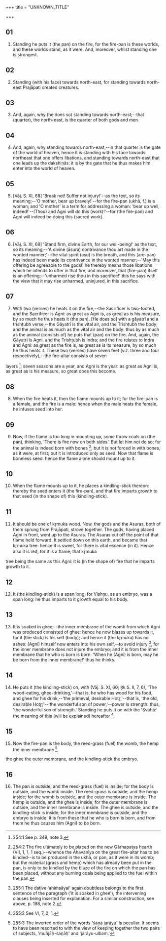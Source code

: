 +++
title = "UNKNOWN_TITLE"

+++


## 01
1. Standing he puts it (the pan) on the fire, for the fire-pan is these worlds, and these worlds stand, as it were. And, moreover, whilst standing one is strongest.

## 02
2. Standing (with his face) towards north-east, for standing towards north-east Prajāpati created creatures.

## 03
3. And, again, why (he does so) standing towards north-east;--that (quarter), the north-east, is the quarter of both gods and men.

## 04
4. And, again, why standing towards north-east,--in that quarter is the gate of the world of heaven, hence it is standing with his face towards northeast that one offers libations, and standing towards north-east that one leads up the dakshiṇās: it is by the gate that he thus makes him enter into the world of heaven.

## 05
5. [Vāj. S. XI, 68] 'Break not! Suffer not injury!'--as the text, so its meaning;--'O mother, bear up bravely!'--for the fire-pan (ukhā, f.) is a woman; and 'O mother' is a term for addressing a woman: 'bear up well, indeed!'--(Thou) and Agni will do this (work)!'--for (the fire-pan) and Agni will indeed be doing this (sacred work).

## 06
6. [Vāj. S. XI, 69] 'Stand firm, divine Earth, for our well-being!' as the text, so its meaning;--'A divine (āsura) contrivance thou art made in the wonted manner;'--the vital spirit (asu) is the breath, and this (are-pan) has indeed been made its contrivance in the wonted manner;--'May this offering be agreeable to the gods!' he thereby means those libations which he intends to offer in that fire; and moreover, that (fire-pan) itself is an offering;--'unharmed rise thou in this sacrifice!' this he says with the view that it may rise unharmed, uninjured, in this sacrifice.

## 07
7. With two (verses) he heats it on the fire,--the Sacrificer is two-footed, and the Sacrificer is Agni: as great as Agni is, as great as is his measure, by so much he thus heats it (the pan). [He does so] with a gāyatrī and a trishṭubh verse,--the Gāyatrī is the vital air, and the Trishṭubh the body; and the animal is as much as the vital air and the body: thus by as much as the animal (consists of) he puts that (pan) on the fire. And, again, the Gāyatrī is Agni, and the Trishṭubh is Indra; and the fire relates to Indra and Agni: as great as the fire is, as great as is its measure, by so much he thus heats it. These two (verses) have seven feet (viz. three and four respectively),--the fire-altar consists of seven

layers [^egg_489]; seven seasons are a year, and Agni is the year: as great as Agni is, as great as is his measure, so great does this become.

[^egg_489]: 254:1 See p. 249, note 3.

## 08
8. When the fire heats it, then the flame mounts up to it; for the fire-pan is a female, and the fire is a male: hence when the male heats the female, he infuses seed into her.

## 09
9. Now, if the flame is too long in mounting up, some throw coals on (the pan), thinking, 'There is fire now on both sides.' But let him not do so; for the animal is indeed born with bones [^egg_490]; but it is not forced in with bones, as it were, at first; but it is introduced only as seed. Now that flame is boneless seed: hence the flame alone should mount up to it.

[^egg_490]: 254:2 The fire ultimately to be placed on the new Gārhapatya hearth (VII, 1, 1, 1 seq.)--whence the Āhavanīya on the great fire-altar has to be kindled--is to be produced in the ukhā, or pan, as it were in its womb; but the material (grass and hemp) which has already been put in the pan, is only to be kindled by the blaze of the fire on which the pan has been placed, without any burning coals being applied to the fuel within the pan.

## 10
10. When the flame mounts up to it, he places a kindling-stick thereon: thereby the seed enters it (the fire-pan), and that fire imparts growth to that seed (in the shape of) this (kindling-stick).

## 11
11. It should be one of kr̥muka wood. Now, the gods and the Asuras, both of them sprung from Prajāpati, strove together. The gods, having placed Agni in front, went up to the Asuras. The Asuras cut off the point of that flame held forward. It settled down on this earth, and became that kr̥muka tree: hence it is sweet, for there is vital essence (in it). Hence also it is red, for it is a flame, that kr̥muka

tree being the same as this Agni: it is (in the shape of) fire that he imparts growth to it.

## 12
12. It (the kindling-stick) is a span long, for Vishṇu, as an embryo, was a span long: he thus imparts to it growth equal to his body.

## 13
13. It is soaked in ghee;--the inner membrane of the womb from which Agni was produced consisted of ghee: hence he now blazes up towards it, for it (the stick) is his self (body); and hence it (the kr̥muka) has no ashes: (Agni) himself now enters into his own self,--to avoid injury [^egg_491], for the inner membrane does not injure the embryo; and it is from the inner membrane that he who is born is born: 'When he (Agni) is born, may he be born from the inner membrane!' thus he thinks.

[^egg_491]: 255:1 The dative 'ahiṁsāyai' again doubtless belongs to the first sentence of the paragraph ('it is soaked in ghee'), the intervening clauses being inserted for explanation. For a similar construction, see above, p. 198, note 2.

## 14
14. He puts it (the kindling-stick) on, with (Vāj. S. XI, 60; R̥k S. II, 7, 6), 'The wood-eating, ghee-drinking,'--that is, he who has wood for his food, and ghee for his drink,--'the primeval, desirable Hotr̥,'--that is, 'the old, desirable Hotr̥;'--'the wonderful son of power,'--power is strength: thus, 'the wonderful son of strength.' Standing he puts it on with the 'Svāhā:' the meaning of this (will be explained) hereafter [^egg_492].

[^egg_492]: 255:2 See VI, 7, 2, 1.

## 15
15. Now the fire-pan is the body, the reed-grass (fuel) the womb, the hemp the inner membrane [^egg_493],

[^egg_493]: 255:3 The inverted order of the words 'śaṇā jarāyu' is peculiar. It seems to have been resorted to with the view of keeping together the two pairs of subjects, 'muñjāḥ-śaṇāḥ' and 'jarāyu-ulbam.'

the ghee the outer membrane, and the kindling-stick the embryo.

## 16
16. The pan is outside, and the reed-grass (fuel) is inside; for the body is outside, and the womb inside. The reed-grass is outside, and the hemp inside; for the womb is outside, and the outer membrane is inside. The hemp is outside, and the ghee is inside; for the outer membrane is outside, and the inner membrane is inside. The ghee is outside, and the kindling-stick is inside; for the inner membrane is outside, and the embryo is inside. It is from these that he who is born is born, and from them he thus causes him (Agni) to be born.

